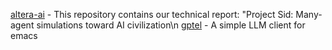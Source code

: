 [altera-ai](https://github.com/altera-al/project-sid) - This repository contains our technical report: "Project Sid: Many-agent simulations toward AI civilization\n
[gptel](https://github.com/karthink/gptel) - A simple LLM client for emacs

